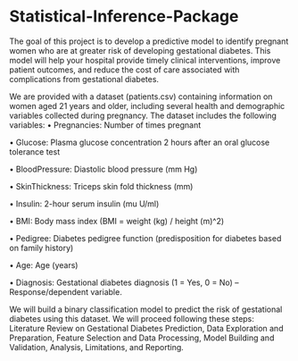 # Statistical-Inference-Package

  The goal of this project is to develop a predictive model to identify pregnant women who are at greater risk of developing gestational diabetes. This model will help your hospital provide timely clinical interventions, improve patient outcomes, and reduce the cost of care associated with complications from gestational diabetes.

  We are provided with a dataset (patients.csv) containing information on women aged 21 years and older, including several health and demographic variables collected during pregnancy. The dataset includes the following variables:
• Pregnancies: Number of times pregnant

• Glucose: Plasma glucose concentration 2 hours after an oral glucose tolerance test

• BloodPressure: Diastolic blood pressure (mm Hg)

• SkinThickness: Triceps skin fold thickness (mm)

• Insulin: 2-hour serum insulin (mu U/ml)

• BMI: Body mass index (BMI = weight (kg) / height (m)^2)

• Pedigree: Diabetes pedigree function (predisposition for diabetes based on family history)

• Age: Age (years)

• Diagnosis: Gestational diabetes diagnosis (1 = Yes, 0 = No) – Response/dependent variable.


  We will build a binary classification model to predict the risk of gestational diabetes using this dataset. We will proceed following these steps: Literature Review on Gestational Diabetes Prediction,
Data Exploration and Preparation, Feature Selection and Data Processing, Model Building and Validation, Analysis, Limitations, and Reporting.
